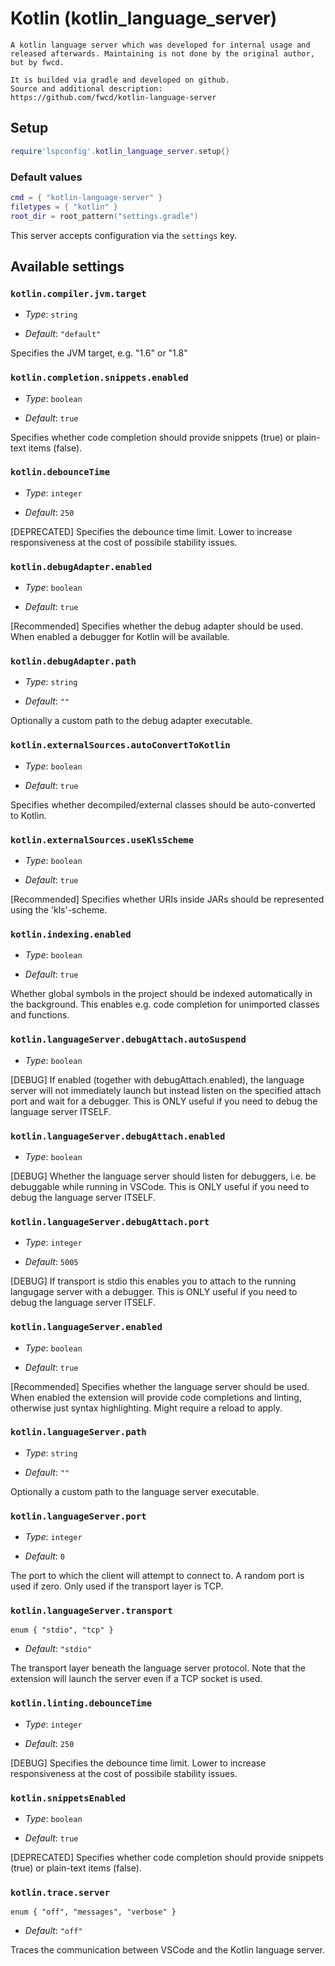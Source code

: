 # Kotlin (kotlin_language_server)

    A kotlin language server which was developed for internal usage and
    released afterwards. Maintaining is not done by the original author,
    but by fwcd.

    It is builded via gradle and developed on github.
    Source and additional description:
    https://github.com/fwcd/kotlin-language-server
    

## Setup

```lua
require'lspconfig'.kotlin_language_server.setup{}
```


### Default values

```lua
cmd = { "kotlin-language-server" }
filetypes = { "kotlin" }
root_dir = root_pattern("settings.gradle")
```


This server accepts configuration via the `settings` key.

## Available settings

### `kotlin.compiler.jvm.target`

  * *Type*: `string`

 * *Default*: `"default"`
 
 Specifies the JVM target\, e\.g\. \"1\.6\" or \"1\.8\"

### `kotlin.completion.snippets.enabled`

  * *Type*: `boolean`

 * *Default*: `true`
 
 Specifies whether code completion should provide snippets \(true\) or plain\-text items \(false\)\.

### `kotlin.debounceTime`

  * *Type*: `integer`

 * *Default*: `250`
 
 \[DEPRECATED\] Specifies the debounce time limit\. Lower to increase responsiveness at the cost of possibile stability issues\.

### `kotlin.debugAdapter.enabled`

  * *Type*: `boolean`

 * *Default*: `true`
 
 \[Recommended\] Specifies whether the debug adapter should be used\. When enabled a debugger for Kotlin will be available\.

### `kotlin.debugAdapter.path`

  * *Type*: `string`

 * *Default*: `""`
 
 Optionally a custom path to the debug adapter executable\.

### `kotlin.externalSources.autoConvertToKotlin`

  * *Type*: `boolean`

 * *Default*: `true`
 
 Specifies whether decompiled\/external classes should be auto\-converted to Kotlin\.

### `kotlin.externalSources.useKlsScheme`

  * *Type*: `boolean`

 * *Default*: `true`
 
 \[Recommended\] Specifies whether URIs inside JARs should be represented using the \'kls\'\-scheme\.

### `kotlin.indexing.enabled`

  * *Type*: `boolean`

 * *Default*: `true`
 
 Whether global symbols in the project should be indexed automatically in the background\. This enables e\.g\. code completion for unimported classes and functions\.

### `kotlin.languageServer.debugAttach.autoSuspend`

  * *Type*: `boolean`

 \[DEBUG\] If enabled \(together with debugAttach\.enabled\)\, the language server will not immediately launch but instead listen on the specified attach port and wait for a debugger\. This is ONLY useful if you need to debug the language server ITSELF\.

### `kotlin.languageServer.debugAttach.enabled`

  * *Type*: `boolean`

 \[DEBUG\] Whether the language server should listen for debuggers\, i\.e\. be debuggable while running in VSCode\. This is ONLY useful if you need to debug the language server ITSELF\.

### `kotlin.languageServer.debugAttach.port`

  * *Type*: `integer`

 * *Default*: `5005`
 
 \[DEBUG\] If transport is stdio this enables you to attach to the running langugage server with a debugger\. This is ONLY useful if you need to debug the language server ITSELF\.

### `kotlin.languageServer.enabled`

  * *Type*: `boolean`

 * *Default*: `true`
 
 \[Recommended\] Specifies whether the language server should be used\. When enabled the extension will provide code completions and linting\, otherwise just syntax highlighting\. Might require a reload to apply\.

### `kotlin.languageServer.path`

  * *Type*: `string`

 * *Default*: `""`
 
 Optionally a custom path to the language server executable\.

### `kotlin.languageServer.port`

  * *Type*: `integer`

 * *Default*: `0`
 
 The port to which the client will attempt to connect to\. A random port is used if zero\. Only used if the transport layer is TCP\.

### `kotlin.languageServer.transport`

  `enum { "stdio", "tcp" }`

 * *Default*: `"stdio"`
 
 The transport layer beneath the language server protocol\. Note that the extension will launch the server even if a TCP socket is used\.

### `kotlin.linting.debounceTime`

  * *Type*: `integer`

 * *Default*: `250`
 
 \[DEBUG\] Specifies the debounce time limit\. Lower to increase responsiveness at the cost of possibile stability issues\.

### `kotlin.snippetsEnabled`

  * *Type*: `boolean`

 * *Default*: `true`
 
 \[DEPRECATED\] Specifies whether code completion should provide snippets \(true\) or plain\-text items \(false\)\.

### `kotlin.trace.server`

  `enum { "off", "messages", "verbose" }`

 * *Default*: `"off"`
 
 Traces the communication between VSCode and the Kotlin language server\.



